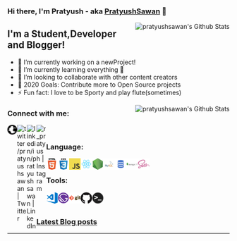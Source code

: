 ### Hi there, I'm Pratyush - aka [PratyushSawan][website] 👋

<img align="right" alt="pratyushsawan's Github Stats" src="https://github-readme-stats.vercel.app/api?username=pratyushsawan&layout=compact" />
  
## I'm a Student,Developer and Blogger!
- 🔭 I’m currently working on a newProject!
- 🌱 I’m currently learning everything 🤣
- 👯 I’m looking to collaborate with other content creators
- 🥅 2020 Goals: Contribute more to Open Source projects
- ⚡ Fun fact: I love to be Sporty and play flute(sometimes)

<img align="right" alt="pratyushsawan's Github Stats" src="https://github-readme-stats.vercel.app/api/top-langs/?username=pratyushsawan&show_icons=true&hide_border=true" />

### Connect with me:

[<img align="left" alt="pratyushsawan.tech" width="22px" src="https://raw.githubusercontent.com/iconic/open-iconic/master/svg/globe.svg" />][website]
[<img align="left" alt="twitter/pratyushsawan | Twitter" width="22px" src="https://cdn.jsdelivr.net/npm/simple-icons@v3/icons/twitter.svg" />][twitter]
[<img align="left" alt="linkedin/in/pratyushsawan | LinkedIn" width="22px" src="https://cdn.jsdelivr.net/npm/simple-icons@v3/icons/linkedin.svg" />][linkedin]
[<img align="left"  alt="r_pratyush | Instagram" width="22px" src="https://cdn.jsdelivr.net/npm/simple-icons@v3/icons/instagram.svg" />][instagram]

<br />

### Language:

<img align="left" alt="HTML5" width="26px" src="https://raw.githubusercontent.com/github/explore/80688e429a7d4ef2fca1e82350fe8e3517d3494d/topics/html/html.png" />

<img align="left" alt="CSS3" width="26px" src="https://raw.githubusercontent.com/github/explore/80688e429a7d4ef2fca1e82350fe8e3517d3494d/topics/css/css.png" />

<img align="left" alt="JavaScript" width="26px" src="https://raw.githubusercontent.com/github/explore/80688e429a7d4ef2fca1e82350fe8e3517d3494d/topics/javascript/javascript.png" />

<img align="left" alt="React" width="26px" src="https://raw.githubusercontent.com/github/explore/80688e429a7d4ef2fca1e82350fe8e3517d3494d/topics/react/react.png" />

<img align="left" alt="Node.js" width="26px" src="https://raw.githubusercontent.com/github/explore/80688e429a7d4ef2fca1e82350fe8e3517d3494d/topics/nodejs/nodejs.png" />

<img align="left" alt="MySQL" width="26px" src="https://raw.githubusercontent.com/github/explore/80688e429a7d4ef2fca1e82350fe8e3517d3494d/topics/mysql/mysql.png" />

<img align="left" alt="SQL" width="26px" src="https://raw.githubusercontent.com/github/explore/80688e429a7d4ef2fca1e82350fe8e3517d3494d/topics/sql/sql.png" />

<img align="left" alt="MongoDB" width="26px" src="https://raw.githubusercontent.com/github/explore/80688e429a7d4ef2fca1e82350fe8e3517d3494d/topics/mongodb/mongodb.png" />

<img align="left" alt="Sass" width="26px" src="https://raw.githubusercontent.com/github/explore/80688e429a7d4ef2fca1e82350fe8e3517d3494d/topics/sass/sass.png" />

<br />

### Tools:

<img align="left" alt="Visual Studio Code" width="26px" src="https://raw.githubusercontent.com/github/explore/80688e429a7d4ef2fca1e82350fe8e3517d3494d/topics/visual-studio-code/visual-studio-code.png" />

<img align="left" alt="Gatsby" width="26px" src="https://raw.githubusercontent.com/github/explore/e94815998e4e0713912fed477a1f346ec04c3da2/topics/gatsby/gatsby.png" />

<img align="left" alt="Git" width="26px" src="https://raw.githubusercontent.com/github/explore/80688e429a7d4ef2fca1e82350fe8e3517d3494d/topics/git/git.png" />

<img align="left" alt="GitHub" width="26px" src="https://raw.githubusercontent.com/github/explore/78df643247d429f6cc873026c0622819ad797942/topics/github/github.png" />

<img align="left" alt="Terminal" width="26px" src="https://raw.githubusercontent.com/github/explore/80688e429a7d4ef2fca1e82350fe8e3517d3494d/topics/terminal/terminal.png" />

<br />
<br />

### [Latest Blog posts](https://blog.pratyushsawan.tech)

<!-- BLOG-POST-LIST:START -->
<!-- BLOG-POST-LIST:END -->

---

[website]: https://pratyushsawan.tech
[twitter]: https://twitter.com/pratyushsawan
[instagram]: https://instagram.com/r_pratyush
[linkedin]: https://linkedin.com/in/pratyushsawan
[devblog]: https://dev.to/pratyushsawan
